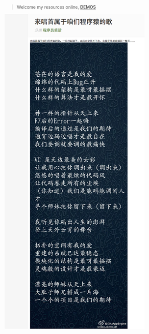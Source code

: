 >Welcome my resources online, 
[DEMOS](http://wjf444128852.github.io/)

![interesting](./img/interesting.png)